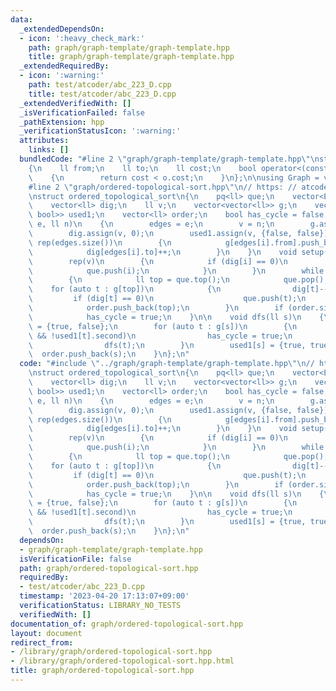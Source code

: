 ```yaml
---
data:
  _extendedDependsOn:
  - icon: ':heavy_check_mark:'
    path: graph/graph-template/graph-template.hpp
    title: graph/graph-template/graph-template.hpp
  _extendedRequiredBy:
  - icon: ':warning:'
    path: test/atcoder/abc_223_D.cpp
    title: test/atcoder/abc_223_D.cpp
  _extendedVerifiedWith: []
  _isVerificationFailed: false
  _pathExtension: hpp
  _verificationStatusIcon: ':warning:'
  attributes:
    links: []
  bundledCode: "#line 2 \"graph/graph-template/graph-template.hpp\"\nstruct Edge\n\
    {\n    ll from;\n    ll to;\n    ll cost;\n    bool operator<(const Edge &o) const\n\
    \    {\n        return cost < o.cost;\n    }\n};\n\nusing Graph = vector<vector<Edge>>;\n\
    #line 2 \"graph/ordered-topological-sort.hpp\"\n// https: // atcoder.jp/contests/abc223/tasks/abc223_d\n\
    \nstruct ordered_topological_sort\n{\n    pq<ll> que;\n    vector<Edge> edges;\n\
    \    vector<ll> dig;\n    ll v;\n    vector<vector<ll>> g;\n    vector<pair<bool,\
    \ bool>> used1;\n    vector<ll> order;\n    bool has_cycle = false;\n    ordered_topological_sort(vector<Edge>\
    \ e, ll n)\n    {\n        edges = e;\n        v = n;\n        g.assign(v, vector<ll>());\n\
    \        dig.assign(v, 0);\n        used1.assign(v, {false, false});\n       \
    \ rep(edges.size())\n        {\n            g[edges[i].from].push_back(edges[i].to);\n\
    \            dig[edges[i].to]++;\n        }\n    }\n    void setup()\n    {\n\
    \        rep(v)\n        {\n            if (dig[i] == 0)\n            {\n    \
    \            que.push(i);\n            }\n        }\n        while (!que.empty())\n\
    \        {\n            ll top = que.top();\n            que.pop();\n        \
    \    for (auto t : g[top])\n            {\n                dig[t]--;\n       \
    \         if (dig[t] == 0)\n                    que.push(t);\n            }\n\
    \            order.push_back(top);\n        }\n        if (order.size() != v)\n\
    \            has_cycle = true;\n    }\n\n    void dfs(ll s)\n    {\n        used1[s]\
    \ = {true, false};\n        for (auto t : g[s])\n        {\n            if (used1[t].first\
    \ && !used1[t].second)\n                has_cycle = true;\n            if (!used1[t].first)\n\
    \                dfs(t);\n        }\n        used1[s] = {true, true};\n      \
    \  order.push_back(s);\n    }\n};\n"
  code: "#include \"../graph/graph-template/graph-template.hpp\"\n// https: // atcoder.jp/contests/abc223/tasks/abc223_d\n\
    \nstruct ordered_topological_sort\n{\n    pq<ll> que;\n    vector<Edge> edges;\n\
    \    vector<ll> dig;\n    ll v;\n    vector<vector<ll>> g;\n    vector<pair<bool,\
    \ bool>> used1;\n    vector<ll> order;\n    bool has_cycle = false;\n    ordered_topological_sort(vector<Edge>\
    \ e, ll n)\n    {\n        edges = e;\n        v = n;\n        g.assign(v, vector<ll>());\n\
    \        dig.assign(v, 0);\n        used1.assign(v, {false, false});\n       \
    \ rep(edges.size())\n        {\n            g[edges[i].from].push_back(edges[i].to);\n\
    \            dig[edges[i].to]++;\n        }\n    }\n    void setup()\n    {\n\
    \        rep(v)\n        {\n            if (dig[i] == 0)\n            {\n    \
    \            que.push(i);\n            }\n        }\n        while (!que.empty())\n\
    \        {\n            ll top = que.top();\n            que.pop();\n        \
    \    for (auto t : g[top])\n            {\n                dig[t]--;\n       \
    \         if (dig[t] == 0)\n                    que.push(t);\n            }\n\
    \            order.push_back(top);\n        }\n        if (order.size() != v)\n\
    \            has_cycle = true;\n    }\n\n    void dfs(ll s)\n    {\n        used1[s]\
    \ = {true, false};\n        for (auto t : g[s])\n        {\n            if (used1[t].first\
    \ && !used1[t].second)\n                has_cycle = true;\n            if (!used1[t].first)\n\
    \                dfs(t);\n        }\n        used1[s] = {true, true};\n      \
    \  order.push_back(s);\n    }\n};\n"
  dependsOn:
  - graph/graph-template/graph-template.hpp
  isVerificationFile: false
  path: graph/ordered-topological-sort.hpp
  requiredBy:
  - test/atcoder/abc_223_D.cpp
  timestamp: '2023-04-20 17:13:07+09:00'
  verificationStatus: LIBRARY_NO_TESTS
  verifiedWith: []
documentation_of: graph/ordered-topological-sort.hpp
layout: document
redirect_from:
- /library/graph/ordered-topological-sort.hpp
- /library/graph/ordered-topological-sort.hpp.html
title: graph/ordered-topological-sort.hpp
---
```

